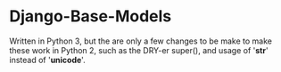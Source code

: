 Django-Base-Models
==================

Written in Python 3, but the are only a few changes to be make to make these work in Python 2, such as the DRY-er super(), and usage of '__str__' instead of '__unicode__'.
